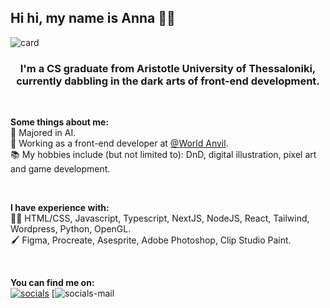 <h2> Hi hi, my name is Anna 👋👾 </h2>

![card](https://user-images.githubusercontent.com/37189670/198614780-162168c0-88af-4b4f-94ae-fd26ec8e0dc6.gif)

<h3 align="center"> I'm a CS graduate from Aristotle University of Thessaloniki, currently dabbling in the dark arts of front-end development. </h3>

<br />

<b>Some things about me:</b> <br />
🤖 Majored in AI. <br />
💼 Working as a front-end developer at [@World Anvil](https://www.worldanvil.com). <br />
📚 My hobbies include (but not limited to): DnD, digital illustration, pixel art and game development.  

<br />

<b>I have experience with:</b> <br />
👩‍💻 HTML/CSS, Javascript, Typescript, NextJS, NodeJS, React, Tailwind, Wordpress, Python, OpenGL. <br />
🖌 Figma, Procreate, Asesprite, Adobe Photoshop, Clip Studio Paint. <br />

<br />

<b>You can find me on:</b> <br />
[![socials](https://user-images.githubusercontent.com/37189670/198701353-f997c7ea-0df8-4852-8d48-ab0f2454c9d9.png)](https://www.linkedin.com/authwall?trk=qf&original_referer=&sessionRedirect=https%3A%2F%2Fwww.linkedin.com%2Fin%2Fannapapa915%2F)
[![socials-mail]()
